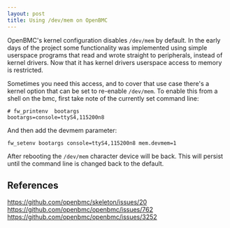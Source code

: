 ```yaml
---
layout: post
title: Using /dev/mem on OpenBMC
---
```


OpenBMC's kernel configuration disables `/dev/mem` by default. In the early
days of the project some functionality was implemented using simple userspace
programs that read and wrote straight to peripherals, instead of kernel drivers.
Now that it has kernel drivers userspace access to memory is restricted.

Sometimes you need this access, and to cover that use case there's a kernel
option that can be set to re-enable `/dev/mem`. To enable this from a shell on
the bmc, first take note of the currently set command line:

```
# fw_printenv  bootargs
bootargs=console=ttyS4,115200n8
```
And then add the devmem parameter:
```
fw_setenv bootargs console=ttyS4,115200n8 mem.devmem=1
```

After rebooting the `/dev/mem` character device will be back. This will persist
until the command line is changed back to the default.


## References

https://github.com/openbmc/skeleton/issues/20
https://github.com/openbmc/openbmc/issues/762
https://github.com/openbmc/openbmc/issues/3252

